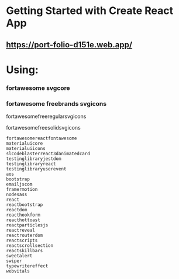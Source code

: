 # Getting Started with Create React App

## https://port-folio-d151e.web.app/


# Using:
### fortawesome svgcore

###  fortawesome freebrands svgicons
fortawesomefreeregularsvgicons

fortawesomefreesolidsvgicons

    fortawesomereactfontawesome
    materialuicore
    materialuiicons
    slcodeblasterreact3danimatedcard
    testinglibraryjestdom
    testinglibraryreact
    testinglibraryuserevent
    aos
    bootstrap
    emailjscom
    framermotion
    nodesass
    react
    reactbootstrap 
    reactdom
    reacthookform
    reacthottoast
    reactparticlesjs
    reactreveal
    reactrouterdom
    reactscripts
    reactscrollsection
    reactskillbars
    sweetalert
    swiper
    typewritereffect
    webvitals